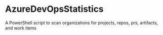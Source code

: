 # AzureDevOpsStatistics
A PowerShell script to scan organizations for projects, repos, prs, artifacts, and work items
